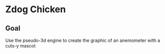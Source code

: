 # Zdog Chicken

<!-- ## [Live Demo]() -->

## Goal

Use the pseudo-3d engine to create the graphic of an anemometer with a cuts-y mascot
